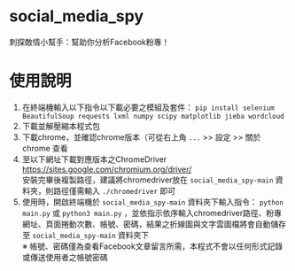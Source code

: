 # social_media_spy
刺探敵情小幫手：幫助你分析Facebook粉專！  

# 使用說明
1. 在終端機輸入以下指令以下載必要之模組及套件：
`pip install selenium BeautifulSoup requests lxml numpy scipy matplotlib jieba wordcloud`
2. 下載並解壓縮本程式包
3. 下載chrome，並確認chrome版本（可從右上角 `...` >> 設定 >> 關於chrome 查看  
4. 至以下網址下載對應版本之ChromeDriver  
https://sites.google.com/chromium.org/driver/  
安裝完畢後複製路徑，建議將chromedriver放在 `social_media_spy-main` 資料夾，則路徑僅需輸入 `./chromedriver` 即可  
5. 使用時，開啟終端機於 `social_media_spy-main` 資料夾下輸入指令：
 `python main.py` 或 `python3 main.py` ，並依指示依序輸入chromedriver路徑、粉專網址、頁面捲動次數、帳號、密碼，結果之折線圖與文字雲圖檔將會自動儲存至 `social_media_spy-main` 資料夾下  
※ 帳號、密碼僅為查看Facebook文章留言所需，本程式不會以任何形式記錄或傳送使用者之帳號密碼
